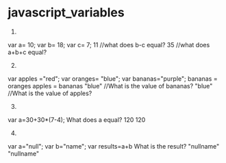 # javascript_variables
1.
var a= 10;
var b= 18;
var c= 7;
11 //what does b-c equal?
35 //what does a+b+c equal?


2.
var apples ="red";
var oranges= "blue";
var bananas="purple";
bananas = oranges
apples = bananas 
"blue" //What is the value of bananas? 
"blue" //What is the value of apples?

3.
var a=30+30*(7-4); 
What does a equal? 120
120

4.
var a="null";
var b="name";
var results=a+b
What is the result? "nullname"
"nullname"
